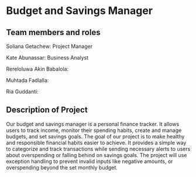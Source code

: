 # Budget and Savings Manager

## Team members and roles
Soliana Getachew: Project Manager

Kate Abunassar:  Business Analyst

Rereloluwa Akin Babalola:  

Muhtada Fadlalla:  

Ria Guddanti:  


## Description of Project
Our budget and savings manager is a personal finance tracker. It allows users to track income, monitor their spending habits, create and manage budgets, and set savings goals. The goal of our project is to make healthy and responsible financial habits easier to achieve. It provides a simple way to categorize and track transactions while sending necessary alerts to users about overspending or falling behind on savings goals. The project will use exception handling to prevent invalid inputs like negative amounts, or overspending beyond the set monthly budget. 



